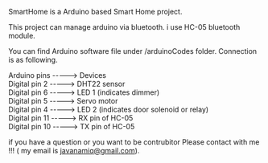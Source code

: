 
SmartHome is a Arduino based Smart Home project.

This project can manage arduino via bluetooth. i use HC-05 bluetooth module.

You can find Arduino software file under /arduinoCodes  folder.
Connection is as following.

Arduino pins         -----> Devices</br>
Digital pin 2        -----> DHT22 sensor</br>
Digital pin 6        -----> LED 1 (indicates dimmer)</br>
Digital pin 5        -----> Servo motor </br>
Digital pin 4        -----> LED 2 (indicates door solenoid or relay)</br>
Digital pin 11       -----> RX pin of HC-05 </br>
Digital pin 10       -----> TX pin of HC-05</br>

if you have a question or you want to be contrubitor Please contact with me !!! ( my email is javanamiq@gmail.com).
